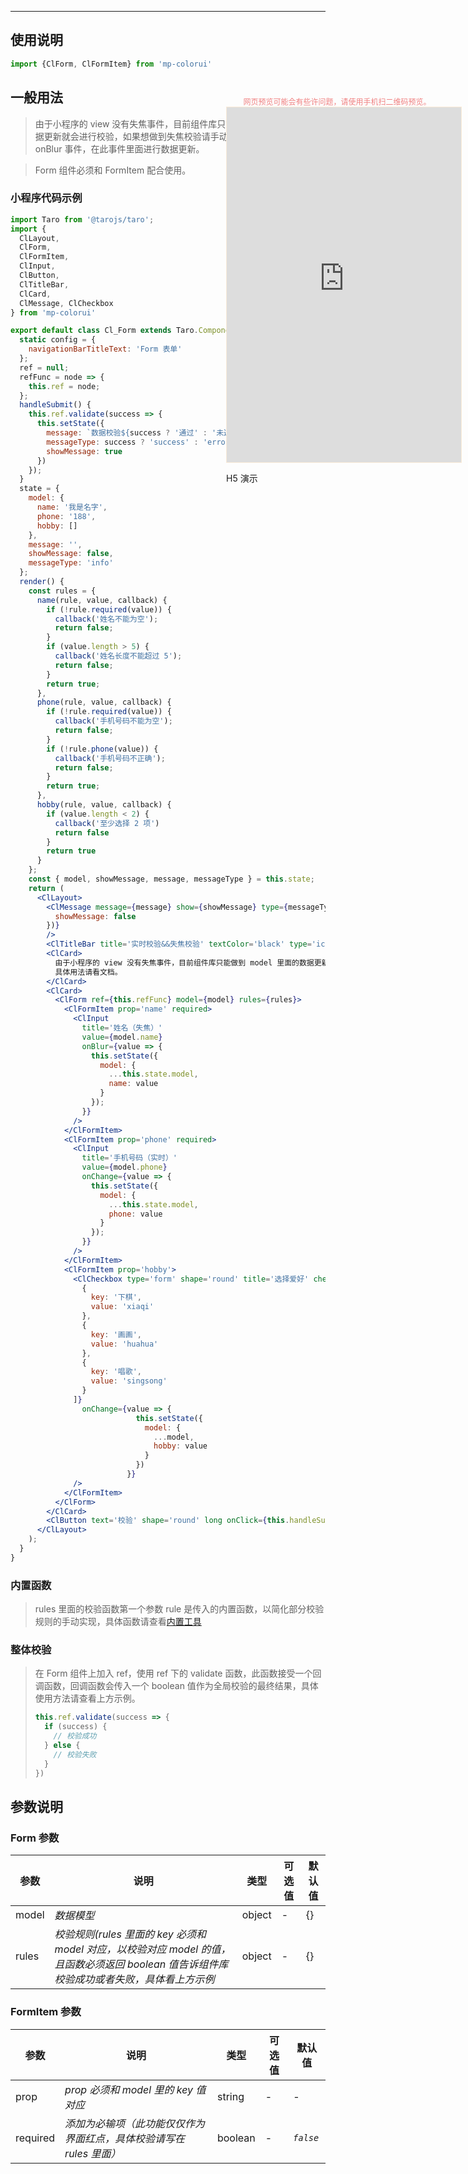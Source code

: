 ****

## 使用说明

```jsx
import {ClForm, ClFormItem} from 'mp-colorui'
```

## 一般用法

> 由于小程序的 view 没有失焦事件，目前组件库只能做到 model 里面的数据更新就会进行校验，如果想做到失焦校验请手动在 Input 组件下绑定 onBlur 事件，在此事件里面进行数据更新。

> Form 组件必须和 FormItem 配合使用。

### 小程序代码示例

```jsx
import Taro from '@tarojs/taro';
import {
  ClLayout,
  ClForm,
  ClFormItem,
  ClInput,
  ClButton,
  ClTitleBar,
  ClCard,
  ClMessage, ClCheckbox
} from 'mp-colorui'

export default class Cl_Form extends Taro.Component {
  static config = {
    navigationBarTitleText: 'Form 表单'
  };
  ref = null;
  refFunc = node => {
    this.ref = node;
  };
  handleSubmit() {
    this.ref.validate(success => {
      this.setState({
        message: `数据校验${success ? '通过' : '未通过' }`,
        messageType: success ? 'success' : 'error',
        showMessage: true
      })
    });
  }
  state = {
    model: {
      name: '我是名字',
      phone: '188',
      hobby: []
    },
    message: '',
    showMessage: false,
    messageType: 'info'
  };
  render() {
    const rules = {
      name(rule, value, callback) {
        if (!rule.required(value)) {
          callback('姓名不能为空');
          return false;
        }
        if (value.length > 5) {
          callback('姓名长度不能超过 5');
          return false;
        }
        return true;
      },
      phone(rule, value, callback) {
        if (!rule.required(value)) {
          callback('手机号码不能为空');
          return false;
        }
        if (!rule.phone(value)) {
          callback('手机号码不正确');
          return false;
        }
        return true;
      },
      hobby(rule, value, callback) {
        if (value.length < 2) {
          callback('至少选择 2 项')
          return false
        }
        return true
      }
    };
    const { model, showMessage, message, messageType } = this.state;
    return (
      <ClLayout>
        <ClMessage message={message} show={showMessage} type={messageType} onClose={this.setState({
          showMessage: false
        })}
        />
        <ClTitleBar title='实时校验&&失焦校验' textColor='black' type='icon' />
        <ClCard>
          由于小程序的 view 没有失焦事件，目前组件库只能做到 model 里面的数据更新就会进行校验，如果想做到失焦校验请手动在 Input 组件下绑定 onBlur 事件，在此事件里面进行数据更新。
          具体用法请看文档。
        </ClCard>
        <ClCard>
          <ClForm ref={this.refFunc} model={model} rules={rules}>
            <ClFormItem prop='name' required>
              <ClInput
                title='姓名（失焦）'
                value={model.name}
                onBlur={value => {
                  this.setState({
                    model: {
                      ...this.state.model,
                      name: value
                    }
                  });
                }}
              />
            </ClFormItem>
            <ClFormItem prop='phone' required>
              <ClInput
                title='手机号码（实时）'
                value={model.phone}
                onChange={value => {
                  this.setState({
                    model: {
                      ...this.state.model,
                      phone: value
                    }
                  });
                }}
              />
            </ClFormItem>
            <ClFormItem prop='hobby'>
              <ClCheckbox type='form' shape='round' title='选择爱好' checkboxGroup={[
                {
                  key: '下棋',
                  value: 'xiaqi'
                },
                {
                  key: '画画',
                  value: 'huahua'
                },
                {
                  key: '唱歌',
                  value: 'singsong'
                }
              ]}
                onChange={value => {
                            this.setState({
                              model: {
                                ...model,
                                hobby: value
                              }
                            })
                          }}
              />
            </ClFormItem>
          </ClForm>
        </ClCard>
        <ClButton text='校验' shape='round' long onClick={this.handleSubmit.bind(this)} />
      </ClLayout>
    );
  }
}

```

### 内置函数

> rules 里面的校验函数第一个参数 rule 是传入的内置函数，以简化部分校验规则的手动实现，具体函数请查看[内置工具](util/rule)



### 整体校验

> 在 Form 组件上加入 ref，使用 ref 下的 validate 函数，此函数接受一个回调函数，回调函数会传入一个 boolean 值作为全局校验的最终结果，具体使用方法请查看上方示例。
>
> ```jsx
> this.ref.validate(success => {
>   if (success) {
>     // 校验成功
>   } else {
>     // 校验失败
>   }
> })
> ```
>
> 

## 参数说明

### Form 参数

| 参数  | 说明                                                         | 类型   | 可选值 | 默认值 |
| ----- | ------------------------------------------------------------ | ------ | ------ | ------ |
| model | *数据模型*                                                   | object | -      | {}     |
| rules | *校验规则(rules 里面的 key 必须和 model 对应，以校验对应 model 的值，且函数必须返回 boolean 值告诉组件库校验成功或者失败，具体看上方示例* | object | -      | {}     |

### FormItem 参数

| 参数     | 说明                                                         | 类型    | 可选值 | 默认值    |
| -------- | ------------------------------------------------------------ | ------- | ------ | --------- |
| prop     | *prop 必须和 model 里的 key 值对应*                          | string  | -      | -         |
| required | *添加为必输项（此功能仅仅作为界面红点，具体校验请写在 rules 里面）* | boolean | -      | *`false`* |



<div style="position: fixed; right:10px; top: 5%">
<div style="width: 355px; display: flex; flex-wrap: wrap; justify-content: center; align-items: center; font-size: 12px; color: lightcoral">网页预览可能会有些许问题，请使用手机扫二维码预览。</div>
<iframe style="border: 1px solid antiquewhite" src="https://yinliangdream.github.io/mp-colorui-h5-demo/#/pages/components/form/index" height="568" width="375"></iframe>
<div>
		<p>H5 演示</p>
		<div id='qrcode'></div>
	</div>
</div>

<script>
	new Vue({
		el: '#main',
		mounted() {
			setTimeout(() => {
				const id = document.getElementById("qrcode");
				new QRCode(id, {
					text: "https://yinliangdream.github.io/mp-colorui-h5-demo/#/pages/components/form/index",
					width: 128,
					height: 128,
					colorDark : "#000000",
					colorLight : "#ffffff",
					correctLevel : QRCode.CorrectLevel.H
				});
			});
		}
	})
</script>
